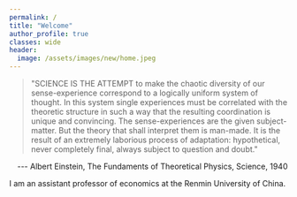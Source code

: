 ```yaml
---
permalink: /
title: "Welcome"
author_profile: true
classes: wide
header:
  image: /assets/images/new/home.jpeg
---
```


>"SCIENCE IS THE ATTEMPT to make the chaotic diversity of our sense-experience correspond to a logically uniform system of thought. In this system single experiences must be correlated with the theoretic structure in such a way that the resulting coordination is unique and convincing. The sense-experiences are the given subject-matter. But the theory that shall interpret them is man-made. It is the result of an extremely laborious process of adaptation: hypothetical, never completely final, always subject to question and doubt."  
   <div style="text-align: right"> --- Albert Einstein, The Fundaments of Theoretical Physics, Science, 1940 </div>

I am an assistant professor of economics at the Renmin University of China.

